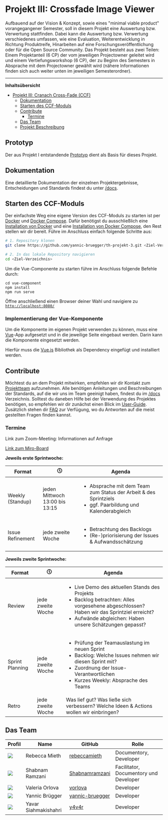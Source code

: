 # Projekt III: Crossfade Image Viewer

Aufbauend auf der Vision &amp; Konzept, sowie eines "minimal viable product" vorangegangener Semester, soll in diesem Projekt eine Auswertung bzw. Verwertung stattfinden. Dabei kann die Auswertung bzw. Verwertung verschiedenes umfassen, wie eine Evaluation, Weiterentwicklung in Richtung Produktreife, Hinarbeiten auf eine Forschungsveröffentlichung oder für die Open Source Community.  Das Projekt besteht aus zwei Teilen: Einem Projektanteil (6 CP) der vom jeweiligen Projectowner geleitet wird und einem Vertiefungsworkshop (6 CP), der zu Beginn des Semesters in Absprache mit dem Projectowner gewählt wird (nähere Informationen finden sich auch weiter unten im jeweiligen Semesterordner).

-----------------

**Inhaltsübersicht**
- [Projekt III: Cranach Cross-Fade (CCF)](#projekt-iii-cranach-cross-fade-ccf)
  - [Dokumentation](#dokumentation)
  - [Starten des CCF-Moduls](#starten-des-ccf-moduls)
  - [Contribute](#contribute)
    - [Termine](#termine)
  - [Das Team](#das-team)
  - [Projekt Beschreibung](#projekt-beschreibung)

## Prototyp
Der aus Projekt I entstandende [Prototyp](https://www.figma.com/proto/Jbh4haqz3FP7IPj9vuxtBG/WTW2-Prototyp?node-id=24%3A29&scaling=scale-down) dient als Basis für dieses Projekt.


## Dokumentation
Eine detaillierte Dokumentation der einzelnen Projektergebnisse, Entscheidungen und Standards findest du unter [/docs](./docs/README.md).


## Starten des CCF-Moduls
Der einfachste Weg eine eigene Version des CCF-Moduls zu starten ist per [Docker](https://docs.docker.com/get-started/overview/) und [Docker Compose](https://docs.docker.com/compose/). Dafür benötigst du ausschließlich eine [Installation von Docker](https://docs.docker.com/get-docker/) und eine [Installation von Docker Compose](https://docs.docker.com/compose/install/), den Rest stellen wir dir bereit. Führe im Anschluss einfach folgende Schritte aus:

```bash
# 1. Repository klonen
git clone https://github.com/yannic-bruegger/th-projekt-3.git <Ziel-Verzeichnis>

# 2. In das lokale Repository navigieren
cd <Ziel-Verzeichnis>
```

Um die Vue-Componente zu starten führe im Anschluss folgende Befehle durch:

```
cd vue-component
npm install
npm run serve
```

Öffne anschließend einen Browser deiner Wahl und navigiere zu [`http://localhost:8080/`](http://localhost:8080/)

### Implementierung der Vue-Komponente

Um die Komponente im eigenen Projekt verwenden zu können, muss eine [Vue](https://vuejs.org/)-App aufgesetzt und in die jeweilige Seite eingebaut werden. Darin kann die Komponente eingesetzt werden.

Hierfür muss die [Vue.js](https://awesomejs.dev/for/vue/pkg/245043713989935618/) Bibliothek als Dependency eingefügt und installiert werden.

## Contribute
Möchtest du an dem Projekt mitwirken, empfehlen wir dir Kontakt zum [Projektteam](#das-team) aufzunehmen. Alle benötigen Anleitungen und Beschreibungen der Standards, auf die wir uns im Team geeinigt haben, findest du im  [/docs](./docs/README.md) Verzeichnis. 
Solltest du daneben Hilfe bei der Verwendung des Projektes benötigen, so empfehlen wir dir zunächst einen Blick im [User-Guide](./docs/003_User-Guide.md). 
Zusätzlich stehen dir [FAQ](./docs/004_FAQ.md) zur Verfügung, wo du Antworten auf die meist gestellten Fragen finden kannst.

### Termine

Link zum Zoom-Meeting: Informationen auf Anfrage<br>

[Link zum Miro-Board](https://miro.com/app/board/o9J_lFjTo04=/)<br>


**Jeweils erste Sprintwoche:**

| Format | 🕔 | Agenda |
|--------|----|-------|
| Weekly (Standup) | jeden Mittwoch 13:00 bis 13:15 |<ul><li>Absprache mit dem Team zum Status der Arbeit & des Sprintziels </li><li> ggf. Paarbildung und Kalenderabgleich </li></ul> |
| Issue Refinement | jede zweite Woche |<ul><li>Betrachtung des Backlogs</li><li>(Re-)priorisierung der Issues & Aufwandsschätzung</li></ul> |


**Jeweils zweite Sprintwoche:**

| Format | 🕔 | Agenda |
|--------|----|-------|
| Review | jede zweite Woche | <ul><li>Live Demo des aktuellen Stands des Projekts</li><li>Backlog betrachten: Alles vorgesehene abgeschlossen? Haben wir das Sprintziel erreicht?</li><li>Aufwände abgleichen: Haben unsere Schätzungen gepasst?</li></ul> |
| Sprint Planning | jede zweite Woche | <ul><li>Prüfung der Teamauslastung im neuen Sprint</li><li>Backlog: Welche Issues nehmen wir diesen Sprint mit?</li><li>Zuordnung der Issue-Verantwortlichen</li><li>Kurzes Weekly: Absprache des Teams</li></ul> |
| Retro | jede zweite Woche | Was lief gut? Was ließe sich verbessern? Welche Ideen & Actions wollen wir einbringen? |

## Das Team

| Profil | Name | GitHub | Rolle |
|-|------|--------|------|
| ![](https://avatars.githubusercontent.com/u/38219697?s=60&v=4) | Rebecca Mieth | [rebeccamieth](https://github.com/rebeccamieth) |Documentory, Developer |
| ![](https://avatars.githubusercontent.com/u/73938534?s=60&v=4) | Shabnam Ramzani | [Shabnamramzani](https://github.com/Shabnamramzani) | Facilitator, Documentory und Developer |
| ![](https://avatars.githubusercontent.com/u/53353537?s=60&v=4) | Valeria Orlova | [vorlova](https://github.com/Vorlova) | Developer |
| ![](https://avatars.githubusercontent.com/u/36576062?s=60&v=4) | Yannic Brügger | [yannic-bruegger](https://github.com/yannic-bruegger) | Developer |
| ![](https://avatars.githubusercontent.com/u/73645605?s=60&v=4) | Yavar Siahmakishahri | [y4v4r](https://github.com/y4v4r) | Developer |


